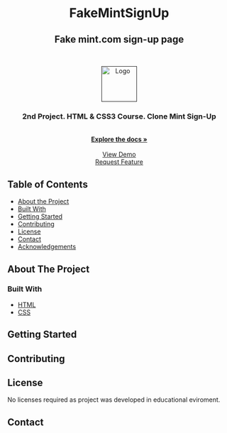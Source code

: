 <h1 align="center">FakeMintSignUp</h1>

<h2 align="center">Fake mint.com sign-up page</h2>

<br />
<p align="center">
  <a href="">
    <img src="" alt="Logo" width="80" height="80">
  </a>

  <h3 align="center">2nd Project. HTML & CSS3 Course. Clone Mint Sign-Up</h3>

  <p align="center">

<br>
    <a href=""><strong>Explore the docs »</strong></a>
<br>
<br> 
    <a href="">View Demo</a>
<br> 
    <a href="">Request Feature</a>
  </p>



## Table of Contents

* [About the Project](#about-the-project)
* [Built With](#built-with)
* [Getting Started](#getting-started)
* [Contributing](#contributing)
* [License](#license)
* [Contact](#contact)
* [Acknowledgements](#acknowledgements)

## About The Project

### Built With

* [HTML](https://developer.mozilla.org/en-US/docs/Web/HTML)
* [CSS](https://developer.mozilla.org/en-US/docs/Web/CSS)


## Getting Started

## Contributing

## License

No licenses required as project was developed in educational eviroment.

## Contact

